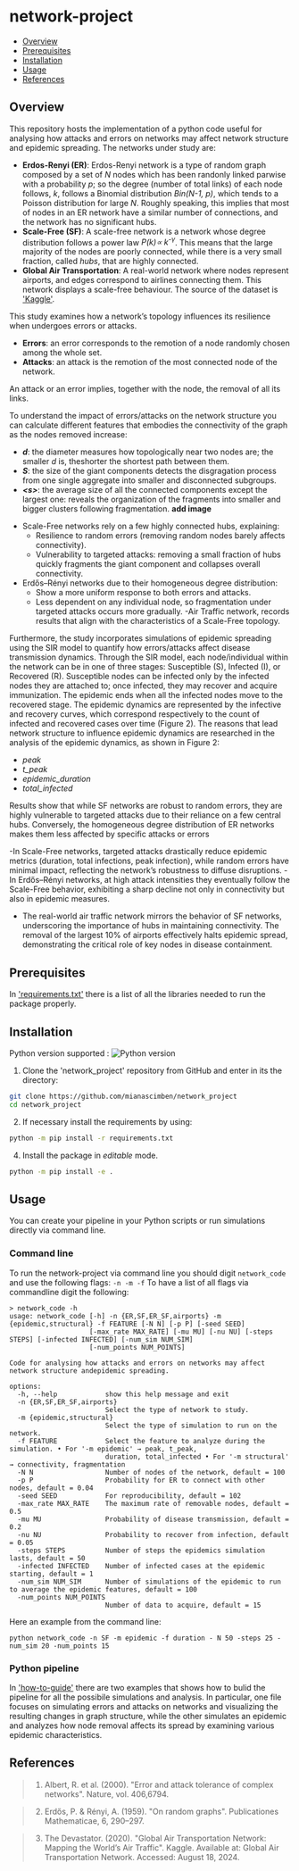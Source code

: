 # network-project


* [Overview](#overview)
* [Prerequisites](#prerequisites)
* [Installation](#installation)
* [Usage](#usage)
* [References](#references)



  
## Overview 
This repository hosts the implementation of a python code useful for analysing how attacks and errors on networks may affect network structure and epidemic spreading. 
The networks under study are: 
+ **Erdos-Renyi (ER)**: Erdos-Renyi network is a type of random graph composed by a set of _N_ nodes which has been randonly linked parwise with a probability _p_; so the degree (number of total links) of each node follows, _k_, follows a Binomial distribution _Bin(N-1, p)_, which tends to a Poisson distribution for large _N_. Roughly speaking, this implies that most of nodes in an ER network have a similar number of connections, and the network has no significant hubs.  
+ **Scale-Free (SF)**: A scale-free network is a network whose degree distribution follows a power law _P(k)∝ k<sup>-γ</sup>_. This means that the large majority of the nodes are poorly connected, while there is a very small fraction, called _hubs_, that are highly connected.
+ **Global Air Transportation**: A real-world network where nodes represent airports, and edges correspond to airlines connecting them. This network displays a scale-free behaviour. The source of the dataset is ['Kaggle'](https://www.kaggle.com/datasets/thedevastator/global-air-transportation-network-mapping-the-wo).

This study examines how a network’s topology influences its resilience when undergoes errors or attacks. 
+ **Errors**: an error corresponds to the remotion of a node randomly chosen among the whole set.
+ **Attacks**: an attack is the remotion of the most connected node of the network.

An attack or an error implies, together with the node, the removal of all its links. 

To understand the impact of errors/attacks on the network structure you can calculate different features that embodies the connectivity of the graph as the nodes removed increase:
+ **_d_**: the diameter measures how topologically near two nodes are; the smaller _d_ is, theshorter the shortest path between them.
+ **_S_**: the size of the giant components detects the disgragation process from one single aggregate into smaller and disconnected subgroups.  
+ **_<_s_>_**: the average size of all the connected components except the largest one: reveals the organization of the fragments into smaller and bigger clusters following fragmentation.
**add image**
- Scale-Free networks rely on a few highly connected hubs, explaining: 
  - Resilience to random errors (removing random nodes barely affects connectivity).
  - Vulnerability to targeted attacks: removing a small fraction of hubs quickly fragments the giant component and collapses overall connectivity.
- Erdős–Rényi networks due to their homogeneous degree distribution:
  - Show a more uniform response to both errors and attacks.
  - Less dependent on any individual node, so fragmentation under targeted attacks occurs more gradually.
-Air Traffic network, records results that align with the characteristics of a Scale-Free topology.

Furthermore, the study incorporates simulations of epidemic spreading using the SIR model to quantify how errors/attacks affect disease transmission dynamics. Through the SIR model, each node/individual within the network can be in one of three stages: Susceptible (S), Infected (I), or Recovered (R). Susceptible nodes can be infected only by the infected nodes they are attached to; once infected, they may recover and acquire immunization. The epidemic ends when all the infected nodes move to the recovered stage. The epidemic dynamics are represented by the infective and recovery curves, which correspond respectively to the count of infected and recovered cases over time (Figure 2).
The reasons that lead network structure to influence epidemic dynamics are researched in the analysis of the epidemic dynamics, as shown in Figure 2:
+ _peak_  
+ _t_peak_
+ _epidemic_duration_
+ _total_infected_

Results show that while SF networks are robust to random errors, they are highly vulnerable to targeted attacks due to their reliance on a few central hubs. Conversely, the homogeneous degree distribution of ER networks makes them less affected by specific attacks or errors 

-In Scale-Free networks, targeted attacks drastically reduce epidemic metrics (duration, total infections, peak infection), while random errors have minimal impact, reflecting the network’s robustness to diffuse disruptions.
-In Erdős–Rényi networks, at high attack intensities they eventually follow the Scale-Free behavior, exhibiting a sharp decline not only in connectivity but also in epidemic measures.
- The real-world air traffic network mirrors the behavior of SF networks, underscoring the importance of hubs in maintaining connectivity. The removal of the largest 10% of airports effectively halts epidemic spread, demonstrating the critical role of key nodes in disease containment.
## Prerequisites

In ['requirements.txt'](https://github.com/mianascimben/network-project/blob/main/requirements.txt) there is a list of all the libraries needed to run the package properly.

## Installation

Python version supported : ![Python version](https://img.shields.io/badge/python-3.8|3.9|3.10|3.11-blue.svg)

1. Clone the 'network_project' repository from GitHub and enter in its the directory:
```bash
git clone https://github.com/mianascimben/network_project
cd network_project
```
2. If necessary install the requirements by using:
```bash
python -m pip install -r requirements.txt
```
4. Install the package in *editable* mode.
```bash
python -m pip install -e .
```

## Usage
You can create your pipeline in your Python scripts or run simulations directly via command line.

### Command line
To run the network-project via command line you should digit ```network_code``` and use the following flags:
```-n -m -f```
To have a list of all flags via commandline digit the following:
```
> network_code -h
usage: network_code [-h] -n {ER,SF,ER_SF,airports} -m {epidemic,structural} -f FEATURE [-N N] [-p P] [-seed SEED]
                    [-max_rate MAX_RATE] [-mu MU] [-nu NU] [-steps STEPS] [-infected INFECTED] [-num_sim NUM_SIM]
                    [-num_points NUM_POINTS]

Code for analysing how attacks and errors on networks may affect network structure andepidemic spreading.

options:
  -h, --help            show this help message and exit
  -n {ER,SF,ER_SF,airports}
                        Select the type of network to study.
  -m {epidemic,structural}
                        Select the type of simulation to run on the network.
  -f FEATURE            Select the feature to analyze during the simulation. • For '-m epidemic' → peak, t_peak,
                        duration, total_infected • For '-m structural' → connectivity, fragmentation
  -N N                  Number of nodes of the network, default = 100
  -p P                  Probability for ER to connect with other nodes, default = 0.04
  -seed SEED            For reproducibility, default = 102
  -max_rate MAX_RATE    The maximum rate of removable nodes, default = 0.5
  -mu MU                Probability of disease transmission, default = 0.2
  -nu NU                Probability to recover from infection, default = 0.05
  -steps STEPS          Number of steps the epidemics simulation lasts, default = 50
  -infected INFECTED    Number of infected cases at the epidemic starting, default = 1
  -num_sim NUM_SIM      Number of simulations of the epidemic to run to average the epidemic features, default = 100
  -num_points NUM_POINTS
                        Number of data to acquire, default = 15
```
Here an example from the command line:
```
python network_code -n SF -m epidemic -f duration - N 50 -steps 25 -num_sim 20 -num_points 15
```

### Python pipeline 
In ['how-to-guide'](https://github.com/mianascimben/network-project/tree/main/how-to-guide) there are two examples that shows how to bulid the pipeline for all the possibile simulations and analysis. In particular, one file focuses on simulating errors and attacks on networks and visualizing the resulting changes in graph structure, while the other simulates an epidemic and analyzes how node removal affects its spread by examining various epidemic characteristics.

## References
>1. Albert, R. et al. (2000). "Error and attack tolerance of complex networks". Nature, vol. 406,6794.

>2. Erdős, P. & Rényi, A. (1959). "On random graphs". Publicationes Mathematicae, 6, 290–297.
  
>3. The Devastator. (2020). "Global Air Transportation Network: Mapping the World’s Air Traffic". Kaggle. Available at: Global Air Transportation Network. Accessed: August 18, 2024.
